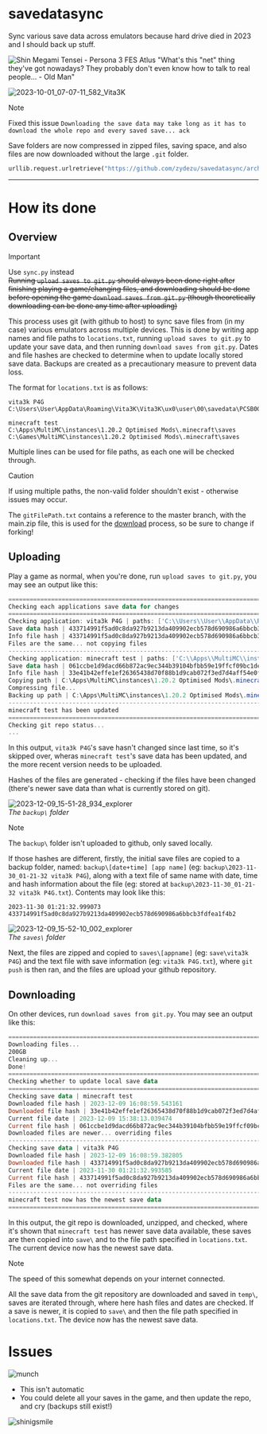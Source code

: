 # savedatasync
Sync various save data across emulators because hard drive died in 2023 and I should back up stuff.

![Shin Megami Tensei - Persona 3 FES Atlus "What's this "net" thing they've got nowadays? They probably don't even know how to talk to real people... - Old Man"](https://github.com/user-attachments/assets/e35615bf-77dd-4acd-92cb-9fd3567156f4)


![2023-10-01_07-07-11_582_Vita3K](https://github.com/zydezu/savedatasync/assets/50119098/008ae336-b24b-4d6c-bf30-329a38cb1932)

> [!NOTE]
> Fixed this issue `Downloading the save data may take long as it has to download the whole repo and every saved save... ack`

Save folders are now compressed in zipped files, saving space, and also files are now downloaded without the large `.git` folder.
```python
urllib.request.urlretrieve("https://github.com/zydezu/savedatasync/archive/main.zip", "main.zip")
```

<hr>

# How its done

## Overview

> [!IMPORTANT]
> Use `sync.py` instead<br>~~Running `upload saves to git.py` should always been done right after finishing playing a game/changing files, and downloading should be done before opening the game `download saves from git.py` (though theoretically downloading can be done any time after uploading)~~

This process uses git (with github to host) to sync save files from (in my case) various emulators across multiple devices. This is done by writing app names and file paths to `locations.txt`, running `upload saves to git.py` to update your save data, and then running `download saves from git.py`. Dates and file hashes are checked to determine when to update locally stored save data. Backups are created as a precautionary measure to prevent data loss.

The format for `locations.txt` is as follows:

```
vita3k P4G
C:\Users\User\AppData\Roaming\Vita3K\Vita3K\ux0\user\00\savedata\PCSB00245

minecraft test
C:\Apps\MultiMC\instances\1.20.2 Optimised Mods\.minecraft\saves
C:\Games\MultiMC\instances\1.20.2 Optimised Mods\.minecraft\saves
```
Multiple lines can be used for file paths, as each one will be checked through.

> [!CAUTION]
> If using multiple paths, the non-valid folder shouldn't exist - otherwise issues may occur.

The `gitFilePath.txt` contains a reference to the master branch, with the main.zip file, this is used for the [download](https://github.com/zydezu/savedatasync?tab=readme-ov-file#downloading) process, so be sure to change if forking!

## Uploading

Play a game as normal, when you're done, run `upload saves to git.py`, you may see an output like this:
```powershell
===========================================================================
Checking each applications save data for changes
===========================================================================
Checking application: vita3k P4G | paths: ['C:\\Users\\User\\AppData\\Roaming\\Vita3K\\Vita3K\\ux0\\user\\00\\savedata\\PCSB00245']
Save data hash | 433714991f5ad0c8da927b9213da409902ecb578d690986a6bbcb3fdfea1f4b2
Info file hash | 433714991f5ad0c8da927b9213da409902ecb578d690986a6bbcb3fdfea1f4b2
Files are the same... not copying files
---------------------------------------------------------------------------
Checking application: minecraft test | paths: ['C:\\Apps\\MultiMC\\instances\\1.20.2 Optimised Mods\\.minecraft\\saves']
Save data hash | 061ccbe1d9dacd66b872ac9ec344b39104bfbb59e19ffcf09bc1ded467199ffc
Info file hash | 33e41b42effe1ef26365438d70f88b1d9cab072f3ed7d4aff54e0fc63e0c2154
Copying path | C:\Apps\MultiMC\instances\1.20.2 Optimised Mods\.minecraft\saves
Compressing file...
Backing up path | C:\Apps\MultiMC\instances\1.20.2 Optimised Mods\.minecraft\saves
---------------------------------------------------------------------------
minecraft test has been updated
===========================================================================
Checking git repo status...
...
```
In this output, `vita3k P4G`'s save hasn't changed since last time, so it's skipped over, wheras `minecraft test`'s save data has been updated, and the more recent version needs to be uploaded.

Hashes of the files are generated - checking if the files have been changed (there's newer save data than what is currently stored on git).

![2023-12-09_15-51-28_934_explorer](https://github.com/zydezu/savedatasync/assets/50119098/77c9feb9-5c1a-41e7-8230-9b0f179c3c2a)
<br/>*The `backup\` folder*

> [!NOTE]
> The `backup\` folder isn't uploaded to github, only saved locally.

If those hashes are different, firstly, the initial save files are copied to a backup folder, named: `backup\[date+time] [app name]` (eg: `backup\2023-11-30_01-21-32 vita3k P4G`), along with a text file of same name with date, time and hash information about the file (eg: stored at `backup\2023-11-30_01-21-32 vita3k P4G.txt`). Contents may look like this:
```
2023-11-30 01:21:32.999073
433714991f5ad0c8da927b9213da409902ecb578d690986a6bbcb3fdfea1f4b2
```

![2023-12-09_15-52-10_002_explorer](https://github.com/zydezu/savedatasync/assets/50119098/68038036-9848-48c1-bd3c-a2c667bddb5b)
<br/>*The `saves\` folder*

Next, the files are zipped and copied to `saves\[appname]` (eg: `save\vita3k P4G`) and the text file with save information (eg: `vita3k P4G.txt`), where `git push` is then ran, and the files are upload your github repository.

## Downloading

On other devices, run `download saves from git.py`. You may see an output like this:

```powershell
===========================================================================
Downloading files...
200GB
Cleaning up...
Done!
===========================================================================
Checking whether to update local save data
===========================================================================
Checking save data | minecraft test
Downloaded file hash | 2023-12-09 16:08:59.543161
Downloaded file hash | 33e41b42effe1ef26365438d70f88b1d9cab072f3ed7d4aff54e0fc63e0c2154
Current file date | 2023-12-09 15:38:13.039474
Current file hash | 061ccbe1d9dacd66b872ac9ec344b39104bfbb59e19ffcf09bc1ded467199ffc
Downloaded files are newer... overriding files
---------------------------------------------------------------------------
Checking save data | vita3k P4G
Downloaded file hash | 2023-12-09 16:08:59.382805
Downloaded file hash | 433714991f5ad0c8da927b9213da409902ecb578d690986a6bbcb3fdfea1f4b2
Current file date | 2023-11-30 01:21:32.993585
Current file hash | 433714991f5ad0c8da927b9213da409902ecb578d690986a6bbcb3fdfea1f4b2
Files are the same... not overriding files
---------------------------------------------------------------------------
minecraft test now has the newest save data
===========================================================================
```
In this output, the git repo is downloaded, unzipped, and checked, where it's shown that `minecraft test` has newer save data available, these saves are then copied into `save\` and to the file path specified in `locations.txt`. The current device now has the newest save data.

> [!NOTE]
> The speed of this somewhat depends on your internet connected.

All the save data from the git repository are downloaded and saved in `temp\`, saves are iterated through, where here hash files and dates are checked. If a save is newer, it is copied to `save\` and then the file path specified in `locations.txt`. The device now has the newest save data.

# Issues

![munch](https://github.com/zydezu/savedatasync/assets/50119098/cfe623fe-58ef-4381-910c-669eaeb26475)

- This isn't automatic
- You could delete all your saves in the game, and then update the repo, and cry (backups still exist!)

![shinigsmile](https://github.com/zydezu/savedatasync/assets/50119098/2d9e21ea-6b68-485c-8cde-18c9efd360ad)
